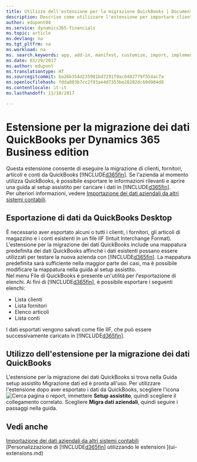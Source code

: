 ```yaml
---
title: Utilizzo dell'estensione per la migrazione QuickBooks | Documenti Microsoft
description: Descrive come utilizzare l'estensione per importare clienti, fornitori, articoli e conti da QuickBooks Desktop a Dynamics 365 for Financials.
author: edupont04
ms.service: dynamics365-financials
ms.topic: article
ms.devlang: na
ms.tgt_pltfrm: na
ms.workload: na
ms. search.keywords: app, add-in, manifest, customize, import, implement
ms.date: 03/29/2017
ms.author: edupont
ms.translationtype: HT
ms.sourcegitcommit: ba26b354d235981bd7291f9ac6402779f554ac7a
ms.openlocfilehash: fdda803b7cc2f93ae4d7353be28282dc60d904d8
ms.contentlocale: it-it
ms.lasthandoff: 11/10/2017

---
```

# <a name="the-quickbooks-data-migration-extension-for-dynamics-365-business-edition"></a>Estensione per la migrazione dei dati QuickBooks per Dynamics 365 Business edition
Questa estensione consente di eseguire la migrazione di clienti, fornitori, articoli e conti da QuickBooks [!INCLUDE[d365fin](includes/d365fin_md.md)]. Se l'azienda al momento utilizza QuickBooks, è possibile esportare le informazioni rilevanti e aprire una guida al setup assistito per caricare i dati in [!INCLUDE[d365fin](includes/d365fin_md.md)].  
Per ulteriori informazioni, vedere [Importazione dei dati aziendali da altri sistemi contabili](upload-data.md).

## <a name="exporting-data-from-quickbooks-desktop"></a>Esportazione di dati da QuickBooks Desktop
È necessario aver esportato alcuni o tutti i clienti, i fornitori, gli articoli di magazzino e i conti esistenti in un file IIF (Intuit Interchange Format). L'estensione per la migrazione dei dati QuickBooks include una mappatura predefinita dei dati QuickBooks affinché i dati esistenti possano essere utilizzati per testare la nuova azienda con [!INCLUDE[d365fin](includes/d365fin_md.md)]. La mappatura predefinita sarà sufficiente nella maggior parte dei casi, ma è possibile modificare la mappatura nella guida al setup assistito.  
Nel menu File di QuickBooks è presente un'utilità per l'esportazione di elenchi. Ai fini di [!INCLUDE[d365fin](includes/d365fin_md.md)], è possibile esportare i seguenti elenchi:

* Lista clienti  
* Lista fornitori  
* Elenco articoli  
* Lista conti  

I dati esportati vengono salvati come file IIF, che può essere successivamente caricato in [!INCLUDE[d365fin](includes/d365fin_md.md)].

## <a name="finding-the-quickbooks-data-migration-extension"></a>Utilizzo dell'estensione per la migrazione dei dati QuickBooks
L'estensione per la migrazione dei dati QuickBooks si trova nella Guida setup assistito Migrazione dati ed è pronta all'uso. Per utilizzare l'estensione dopo aver esportato i dati da QuickBooks, scegliere l'icona ![Cerca pagina o report](media/ui-search/search_small.png "icona Cerca pagina o report"), immettere **Setup assistito**, quindi scegliere il collegamento correlato. Scegliere **Migra dati aziendali**, quindi seguire i passaggi nella guida.  

## <a name="see-also"></a>Vedi anche
[Importazione dei dati aziendali da altri sistemi contabili](upload-data.md)  
[Personalizzazione di [!INCLUDE[d365fin](includes/d365fin_md.md)] utilizzando le estensioni ](ui-extensions.md)  

